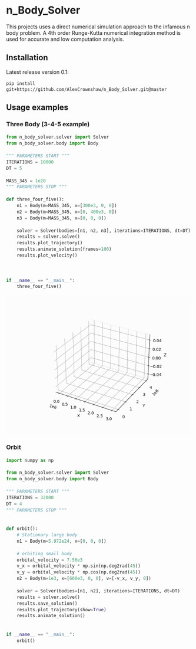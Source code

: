 # n_Body_Solver
This projects uses a direct numerical simulation approach to the infamous n body problem. 
A 4th order Runge-Kutta numerical integration method is used for accurate and low computation analysis. 
## Installation
Latest release version 0.1:
```commandline
pip install git+https://github.com/AlexCrownshaw/n_Body_Solver.git@master
```
## Usage examples

### Three Body (3-4-5 example)

```python
from n_body_solver.solver import Solver
from n_body_solver.body import Body

""" PARAMETERS START """
ITERATIONS = 10000
DT = 5

MASS_345 = 1e20
""" PARAMETERS STOP """

def three_four_five():
    n1 = Body(m=MASS_345, x=[300e3, 0, 0])
    n2 = Body(m=MASS_345, x=[0, 400e3, 0])
    n3 = Body(m=MASS_345, x=[0, 0, 0])

    solver = Solver(bodies=[n1, n2, n3], iterations=ITERATIONS, dt=DT)
    results = solver.solve()
    results.plot_trajectory()
    results.animate_solution(frames=100)
    results.plot_velocity()



if __name__ == "__main__":
    three_four_five()

```
![alt text](https://github.com/AlexCrownshaw/n_Body_Solver/blob/master/n_body_solver/solutions/3n_32e3iter_127996et_10-09-23_16-05-39/Plots/Solution_Animation_3n.gif "Logo Title Text 1")
### Orbit

```python
import numpy as np

from n_body_solver.solver import Solver
from n_body_solver.body import Body

""" PARAMETERS START """
ITERATIONS = 32000
DT = 4
""" PARAMETERS STOP """


def orbit():
    # Stationary large body
    n1 = Body(m=5.972e24, x=[0, 0, 0])

    # orbiting small body
    orbital_velocity = 7.56e3
    v_x = orbital_velocity * np.sin(np.deg2rad(45))
    v_y = orbital_velocity * np.cos(np.deg2rad(45))
    n2 = Body(m=1e3, x=[600e3, 0, 0], v=[-v_x, v_y, 0])

    solver = Solver(bodies=[n1, n2], iterations=ITERATIONS, dt=DT)
    results = solver.solve()
    results.save_solution()
    results.plot_trajectory(show=True)
    results.animate_solution()

    
if __name__ == "__main__":
    orbit()
```